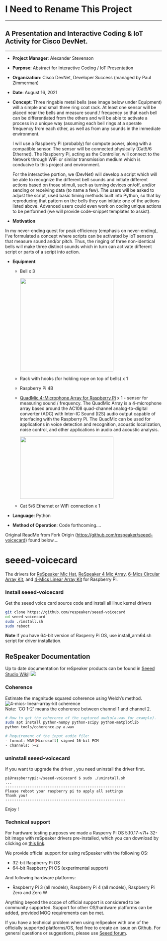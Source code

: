# I Need to Rename This Project

---------------

## A Presentation and Interactive Coding & IoT Activity for Cisco DevNet.

---

- **Project Manager**: Alexander Stevenson							


- **Purpose**: Abstract for Interactive Coding / IoT Presentation


- **Organization**: Cisco DevNet, Developer Success (managed by Paul Zimmerman)


- **Date**: August 16, 2021


- **Concept**: Three ringable metal bells (see image below under Equipment) will a simple and small three ring coat rack. At least one sensor will be placed near the bells and measure sound / frequency so that each bell can be differentiated from the others and will be able to activate a process in a unique way (assuming each bell rings at a sperate frequency from each other, as well as from any sounds in the immediate environment.

	I will use a Raspberry Pi (probably) for compute power, along with a compatible sensor. The sensor will be connected physically (Cat5/6 Ethernet). The 	Raspberry Pi, acting as the Controller, will connect to the Network through WiFi or similar transmission medium which is conducive to this project and environment. 

	For the interactive portion, we (DevNet) will develop a script which will be able to recognize the different bell sounds and initiate different actions based on those stimuli, such as turning devices on/off, and/or sending or receiving data (to name a few). The users will be asked to adjust the script, used basic timing methods built into Python, so that by reproducing that pattern on the bells they can initiate one of the actions listed above. Advanced users could even work on coding unique actions to be performed (we will provide code-snippet templates to assist).

- **Motivation**

In my never-ending quest for peak efficiency (emphasis on never-ending), I’ve formulated a concept where scripts can be activated by IoT sensors that measure sound and/or pitch. Thus, the ringing of three non-identical bells will make three distinct sounds which in turn can activate different script or parts of a script into action.


- **Equipment**

	-	Bell x 3

		<img src="https://user-images.githubusercontent.com/27918923/130514323-ffc52509-00d8-4851-ac73-80bf04180a6c.jpeg" data-canonical-src="https://gyazo.com/eb5c5741b6a9a16c692170a41a49c858.png" width="300" height="300" />

	-	Rack with hooks (for holding rope on top of bells) x 1

	-	Raspberry Pi 4B

	-	[QuadMic 4-Microphone Array for Raspberry Pi](https://makersportal.com/shop/quadmic-4-microphone-array) x 1 - sensor for measuring sound / frequency. The QuadMic Array is a 4-microphone array based around the AC108 quad-channel analog-to-digital converter (ADC) with Inter-IC Sound (I2S) audio output capable of interfacing with the Raspberry Pi. The QuadMic can be used for applications in voice detection and recognition, acoustic localization, noise control, and other applications in audio and acoustic analysis. 

		<img src="https://images.squarespace-cdn.com/content/v1/59b037304c0dbfb092fbe894/1610935558030-QZA5VMICYJBRCMOZ0FGS/quadmic_bottom.JPG?format=2500w" width="300" height="200" />


	-	Cat 5/6 Ethernet or WiFi connection x 1


- **Language**: Python

	
- **Method of Operation**: Code forthcoming….




Original ReadMe from Fork Origin (https://github.com/respeaker/seeed-voicecard) found below....

# seeed-voicecard

The drivers for [ReSpeaker Mic Hat](https://www.seeedstudio.com/ReSpeaker-2-Mics-Pi-HAT-p-2874.html), [ReSpeaker 4 Mic Array](https://www.seeedstudio.com/ReSpeaker-4-Mic-Array-for-Raspberry-Pi-p-2941.html), [6-Mics Circular Array Kit](), and [4-Mics Linear Array Kit]() for Raspberry Pi.

### Install seeed-voicecard
Get the seeed voice card source code and install all linux kernel drivers
```bash
git clone https://github.com/respeaker/seeed-voicecard
cd seeed-voicecard
sudo ./install.sh
sudo reboot
```

**Note** If you have 64-bit version of Rasperry Pi OS, use install_arm64.sh script for driver installation. 

## ReSpeaker Documentation

Up to date documentation for reSpeaker products can be found in [Seeed Studio Wiki](https://wiki.seeedstudio.com/ReSpeaker/)!
![](https://files.seeedstudio.com/wiki/ReSpeakerProductGuide/img/Raspberry_Pi_Mic_Array_Solutions.png)


### Coherence

Estimate the magnitude squared coherence using Welch’s method.
![4-mics-linear-array-kit coherence](https://user-images.githubusercontent.com/3901856/37277486-beb1dd96-261f-11e8-898b-84405bfc7cea.png)  
Note: 'CO 1-2' means the coherence between channel 1 and channel 2.

```bash
# How to get the coherence of the captured audio(a.wav for example).
sudo apt install python-numpy python-scipy python-matplotlib
python tools/coherence.py a.wav

# Requirement of the input audio file:
- format: WAV(Microsoft) signed 16-bit PCM
- channels: >=2
```

### uninstall seeed-voicecard
If you want to upgrade the driver , you need uninstall the driver first.

```
pi@raspberrypi:~/seeed-voicecard $ sudo ./uninstall.sh 
...
------------------------------------------------------
Please reboot your raspberry pi to apply all settings
Thank you!
------------------------------------------------------
```

Enjoy !

### Technical support

For hardware testing purposes we made a Rasperry Pi OS 5.10.17-v7l+ 32-bit image with reSpeaker drivers pre-installed, which you can download by clicking on [this link](https://files.seeedstudio.com/linux/Raspberry%20Pi%204%20reSpeaker/2021-05-07-raspios-buster-armhf-lite-respeaker.img.xz).

We provide official support for using reSpeaker with the following OS:
- 32-bit Raspberry Pi OS
- 64-bit Raspberry Pi OS (experimental support)

And following hardware platforms:
- Raspberry Pi 3 (all models), Raspberry Pi 4 (all models), Raspberry Pi Zero and Zero W

Anything beyond the scope of official support is considered to be community supported. Support for other OS/hardware platforms can be added, provided MOQ requirements can be met. 

If you have a technical problem when using reSpeaker with one of the officially supported platforms/OS, feel free to create an issue on Github. For general questions or suggestions, please use [Seeed forum](https://forum.seeedstudio.com/c/products/respeaker/15). 



